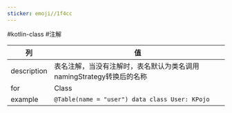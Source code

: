 ```yaml
---
sticker: emoji//1f4cc
---
```

#kotlin-class #注解

| 列           | 值                                              |
| ----------- | ---------------------------------------------- |
| description | 表名注解，当没有注解时，表名默认为类名调用namingStrategy转换后的名称      |
| for         | Class                                          |
| example     | `@Table(name = "user") data class User: KPojo` |
